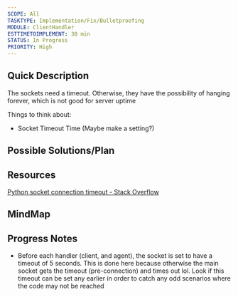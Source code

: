 ```yaml
---
SCOPE: All
TASKTYPE: Implementation/Fix/Bulletproofing
MODULE: ClientHandler
ESTTIMETOIMPLEMENT: 30 min
STATUS: In Progress
PRIORITY: High
---
```



## Quick Description

The sockets need a timeout. Otherwise, they have the possibility of hanging forever, which is not good for server uptime


Things to think about:
- Socket Timeout Time (Maybe make a setting?)


## Possible Solutions/Plan


## Resources
[Python socket connection timeout - Stack Overflow](https://stackoverflow.com/questions/3432102/python-socket-connection-timeout)

## MindMap

## Progress Notes
- Before each handler (client, and agent), the socket is set to have a timeout of 5 seconds. This is done here because otherwise the main socket gets the timeout (pre-connection) and times out lol. Look if this timeout can be set any earlier in order to catch any odd scenarios where the code may not be reached